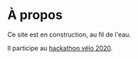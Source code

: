 # À propos

Ce site est en construction, au fil de l'eau. 

Il participe au <a href="https://www.hackathonvelo.fr">hackathon vélo 2020</a>. 

